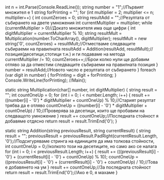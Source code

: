 ﻿int n = int.Parse(Console.ReadLine());
string number = "1";//Първият множител е 1
string forPrinting = "";
for (int multiplier = 2; multiplier <= n; multiplier++)
{
    int countZeroes = 0;
    string resultAdd = "";//Резултата от събирането на двете умножения
    int currentMultiplier = multiplier;
    while (currentMultiplier > 0)//Докато множителя има още цифри
    {
        int digitMultiplier = currentMultiplier % 10;
        string resultMult = Multiplication(number.ToCharArray(), digitMultiplier);
        resultMult = new string('0', countZeroes) + resultMult;//Отместваме следващите събираеми на правилната 
        resultAdd = Addition(resultAdd, resultMult);//позиция(десетици,стотици т.н.) и ги подаваме на метода
        currentMultiplier /= 10;
        countZeroes++;//Брои колко нули ще добавим отляво за да отместим следващите събираеми на правилната позиция
    }
    number = resultAdd;//Новото число е резултата от събирането
}
foreach (var digit in number)
{
    forPrinting = digit + forPrinting;
}
Console.WriteLine(forPrinting);
//Main();

static string Multiplication(char[] number, int digitMultiplier)
{
    string result = "";
    int countOneUp = 0;
    for (int i = 0; i < number.Length; i++)
    {
        result += ((number[i] - '0') * digitMultiplier + countOneUp) % 10;//Старият резултат трябва да е отляво
        countOneUp = ((number[i] - '0') * digitMultiplier + countOneUp) / 10;//Проверява за десетици, които ще пробавим на следващото умножение
    }
result += countOneUp;//Последната стойност я добавяме отдясно
return result = result.TrimEnd('0');
}

static string Addition(string previousResult, string currentResult)
{
    string result = "";
    previousResult = previousResult.PadRight(currentResult.Length, '0');//Подсигуряваме стринга на единиците да има толкова стойности, 
    int countOneUp = 0;//колкото този на десетиците, но само ако се налага
    for (int i = 0; i < previousResult.Length; i++)
    {
        result += (((previousResult[i] - '0') + (currentResult[i] - '0') + countOneUp) % 10);
        countOneUp = ((previousResult[i] - '0') + (currentResult[i] - '0') + countOneUp) / 10;//Това е добавянето на ум
    }
    result += countOneUp;//За последната стойност
    return result = result.TrimEnd('0');//Ако е 0, я махаме
}